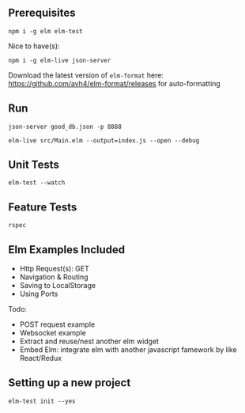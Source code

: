 ## Prerequisites
```
npm i -g elm elm-test
```
Nice to have(s):
```
npm i -g elm-live json-server
```
Download the latest version of ```elm-format``` here: https://github.com/avh4/elm-format/releases for auto-formatting

## Run

```
json-server good_db.json -p 8888

elm-live src/Main.elm --output=index.js --open --debug
```

## Unit Tests

```
elm-test --watch
```

## Feature Tests

```
rspec
```

## Elm Examples Included

- Http Request(s): GET
- Navigation & Routing
- Saving to LocalStorage
- Using Ports

Todo:

- POST request example
- Websocket example
- Extract and reuse/nest another elm widget
- Embed Elm: integrate elm with another javascript famework by like React/Redux

## Setting up a new project

```
elm-test init --yes
```
